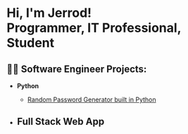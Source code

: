<h1>Hi, I'm Jerrod! <br/>Programmer, IT Professional, Student</h1>

<h2>👨‍💻 Software Engineer Projects:</h2>
  

- <b>Python</b>
  - [Random Password Generator built in Python](https://github.com/JerrodxHavig/password_generator)

- <b>Full Stack Web App </b>
  -
